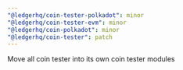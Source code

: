 ```yaml
---
"@ledgerhq/coin-tester-polkadot": minor
"@ledgerhq/coin-tester-evm": minor
"@ledgerhq/coin-polkadot": minor
"@ledgerhq/coin-tester": patch
---
```


Move all coin tester into its own coin tester modules
